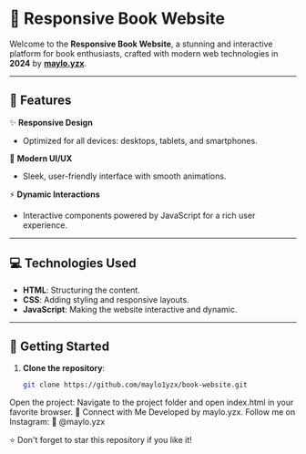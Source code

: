 # 📖 Responsive Book Website

Welcome to the **Responsive Book Website**, a stunning and interactive platform for book enthusiasts, crafted with modern web technologies in **2024** by [**maylo.yzx**](https://www.instagram.com/maylo.yzx).

---

## 🌟 Features

✨ **Responsive Design**  
- Optimized for all devices: desktops, tablets, and smartphones.  

🎨 **Modern UI/UX**  
- Sleek, user-friendly interface with smooth animations.  

⚡ **Dynamic Interactions**  
- Interactive components powered by JavaScript for a rich user experience.  

---

## 💻 Technologies Used

- **HTML**: Structuring the content.  
- **CSS**: Adding styling and responsive layouts.  
- **JavaScript**: Making the website interactive and dynamic.  

---

## 🚀 Getting Started

1. **Clone the repository**:  
   ```bash
   git clone https://github.com/maylo1yzx/book-website.git
Open the project:
Navigate to the project folder and open index.html in your favorite browser.
🤝 Connect with Me
Developed by maylo.yzx.
Follow me on Instagram:
📸 @maylo.yzx

⭐️ Don't forget to star this repository if you like it!
